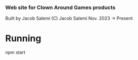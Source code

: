### Web site for Clown Around Games products
Built by Jacob Salemi
(C) Jacob Salemi Nov. 2023 -> Present

# Running
npm start